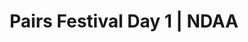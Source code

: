 ---
layout: match
title: Pairs Festival Day 1 | NDAA
keywords: NDAA, norwich & district anglers association, norwich & district anglers, norwich and district angling, norwich & district, matches, fishing match, match result, pairs festival, ndaa pairs festival, ndaa pairs festival day 1, ndaa pairs festival 1
match-period: days
match-type: pairs
sections:
  # - title: Match Information
  #   hash: match-info
  #   css-class: match-info
  #   paragraphs:
  #     - hdr:
  #       img:
  #       sentences:
  #         - txt: Please book in and pay £120 entry & pools when you arrive at the Match HQ, you will be provided with a pairs sheet.
  #         - txt: <strong>Note</strong> there is NO need to alternate between Zone A & B over the two days.
  #         - txt: Once both anglers have drawn please complete the pairs sheet and return to Tony BEFORE leaving the draw.
  #         - txt: Those of you who draw scales on Day 1 please ensure you return them to Match HQ at end of Day 1.
  #         - txt: Results across both days will be declared at the end of Day 2 at the Match HQ.
  - title: Match Result
    hash: match-result
    paragraphs:
      - hdr:
        img:
        sentences:
          - txt: Day 1 Pairs prizes decided by weight (result shown above).
          - txt: Pairs Festival decided by sections points.
          - txt: Day 1 placings based on section points as shown below.
  - title: 
    hash:
    css-class: table-container
    paragraphs:
      - result-file: pairs-d1
---